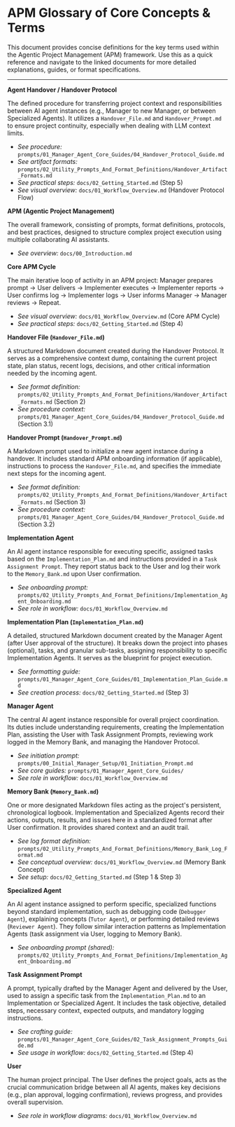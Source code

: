 # APM Glossary of Core Concepts & Terms

This document provides concise definitions for the key terms used within the Agentic Project Management (APM) framework. Use this as a quick reference and navigate to the linked documents for more detailed explanations, guides, or format specifications.

---

**Agent Handover / Handover Protocol**

The defined procedure for transferring project context and responsibilities between AI agent instances (e.g., Manager to new Manager, or between Specialized Agents). It utilizes a `Handover_File.md` and `Handover_Prompt.md` to ensure project continuity, especially when dealing with LLM context limits.
*   *See procedure:* `prompts/01_Manager_Agent_Core_Guides/04_Handover_Protocol_Guide.md`
*   *See artifact formats:* `prompts/02_Utility_Prompts_And_Format_Definitions/Handover_Artifact_Formats.md`
*   *See practical steps:* `docs/02_Getting_Started.md` (Step 5)
*   *See visual overview:* `docs/01_Workflow_Overview.md` (Handover Protocol Flow)

**APM (Agentic Project Management)**

The overall framework, consisting of prompts, format definitions, protocols, and best practices, designed to structure complex project execution using multiple collaborating AI assistants.
*   *See overview:* `docs/00_Introduction.md`

**Core APM Cycle**

The main iterative loop of activity in an APM project: Manager prepares prompt -> User delivers -> Implementer executes -> Implementer reports -> User confirms log -> Implementer logs -> User informs Manager -> Manager reviews -> Repeat.
*   *See visual overview:* `docs/01_Workflow_Overview.md` (Core APM Cycle)
*   *See practical steps:* `docs/02_Getting_Started.md` (Step 4)

**Handover File (`Handover_File.md`)**

A structured Markdown document created during the Handover Protocol. It serves as a comprehensive context dump, containing the current project state, plan status, recent logs, decisions, and other critical information needed by the incoming agent.
*   *See format definition:* `prompts/02_Utility_Prompts_And_Format_Definitions/Handover_Artifact_Formats.md` (Section 2)
*   *See procedure context:* `prompts/01_Manager_Agent_Core_Guides/04_Handover_Protocol_Guide.md` (Section 3.1)

**Handover Prompt (`Handover_Prompt.md`)**

A Markdown prompt used to initialize a new agent instance during a handover. It includes standard APM onboarding information (if applicable), instructions to process the `Handover_File.md`, and specifies the immediate next steps for the incoming agent.
*   *See format definition:* `prompts/02_Utility_Prompts_And_Format_Definitions/Handover_Artifact_Formats.md` (Section 3)
*   *See procedure context:* `prompts/01_Manager_Agent_Core_Guides/04_Handover_Protocol_Guide.md` (Section 3.2)

**Implementation Agent**

An AI agent instance responsible for executing specific, assigned tasks based on the `Implementation_Plan.md` and instructions provided in a `Task Assignment Prompt`. They report status back to the User and log their work to the `Memory_Bank.md` upon User confirmation.
*   *See onboarding prompt:* `prompts/02_Utility_Prompts_And_Format_Definitions/Implementation_Agent_Onboarding.md`
*   *See role in workflow:* `docs/01_Workflow_Overview.md`

**Implementation Plan (`Implementation_Plan.md`)**

A detailed, structured Markdown document created by the Manager Agent (after User approval of the structure). It breaks down the project into phases (optional), tasks, and granular sub-tasks, assigning responsibility to specific Implementation Agents. It serves as the blueprint for project execution.
*   *See formatting guide:* `prompts/01_Manager_Agent_Core_Guides/01_Implementation_Plan_Guide.md`
*   *See creation process:* `docs/02_Getting_Started.md` (Step 3)

**Manager Agent**

The central AI agent instance responsible for overall project coordination. Its duties include understanding requirements, creating the Implementation Plan, assisting the User with Task Assignment Prompts, reviewing work logged in the Memory Bank, and managing the Handover Protocol.
*   *See initiation prompt:* `prompts/00_Initial_Manager_Setup/01_Initiation_Prompt.md`
*   *See core guides:* `prompts/01_Manager_Agent_Core_Guides/`
*   *See role in workflow:* `docs/01_Workflow_Overview.md`

**Memory Bank (`Memory_Bank.md`)**

One or more designated Markdown files acting as the project's persistent, chronological logbook. Implementation and Specialized Agents record their actions, outputs, results, and issues here in a standardized format after User confirmation. It provides shared context and an audit trail.
*   *See log format definition:* `prompts/02_Utility_Prompts_And_Format_Definitions/Memory_Bank_Log_Format.md`
*   *See conceptual overview:* `docs/01_Workflow_Overview.md` (Memory Bank Concept)
*   *See setup:* `docs/02_Getting_Started.md` (Step 1 & Step 3)

**Specialized Agent**

An AI agent instance assigned to perform specific, specialized functions beyond standard implementation, such as debugging code (`Debugger Agent`), explaining concepts (`Tutor Agent`), or performing detailed reviews (`Reviewer Agent`). They follow similar interaction patterns as Implementation Agents (task assignment via User, logging to Memory Bank).
*   *See onboarding prompt (shared):* `prompts/02_Utility_Prompts_And_Format_Definitions/Implementation_Agent_Onboarding.md`

**Task Assignment Prompt**

A prompt, typically drafted by the Manager Agent and delivered by the User, used to assign a specific task from the `Implementation_Plan.md` to an Implementation or Specialized Agent. It includes the task objective, detailed steps, necessary context, expected outputs, and mandatory logging instructions.
*   *See crafting guide:* `prompts/01_Manager_Agent_Core_Guides/02_Task_Assignment_Prompts_Guide.md`
*   *See usage in workflow:* `docs/02_Getting_Started.md` (Step 4)

**User**

The human project principal. The User defines the project goals, acts as the crucial communication bridge between all AI agents, makes key decisions (e.g., plan approval, logging confirmation), reviews progress, and provides overall supervision.
*   *See role in workflow diagrams:* `docs/01_Workflow_Overview.md` 